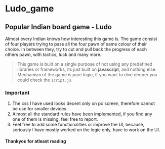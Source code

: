 # Ludo_game
## Popular Indian board game - **Ludo**
Almost every Indian knows how interesting this game is. The game consist of four players trying to pass all the four pawn of same colour of their choice.
In between they, try to cut and pull back the progress of each others pawn, with tactics, luck and many more.

> This game is built on a single purpose of not using any predefined libraries or frameworks, its just built on **javascript**, and nothing else.
> Mechanism of the game is pure logic, if you want to dive deeper you could check the `script.js`.

### Important 
1. The css I have used looks decent only on pc screen, therefore cannot be use for smaller devices.
2. Almost all the standard rules have been implemented, if you find any one of them is missing, feel free to report.
3. Feel free to add some functionalities or improve the UI, because, seriously I have mostly worked on the logic only, have to work on the UI.

#### Thankyou for atleast reading
